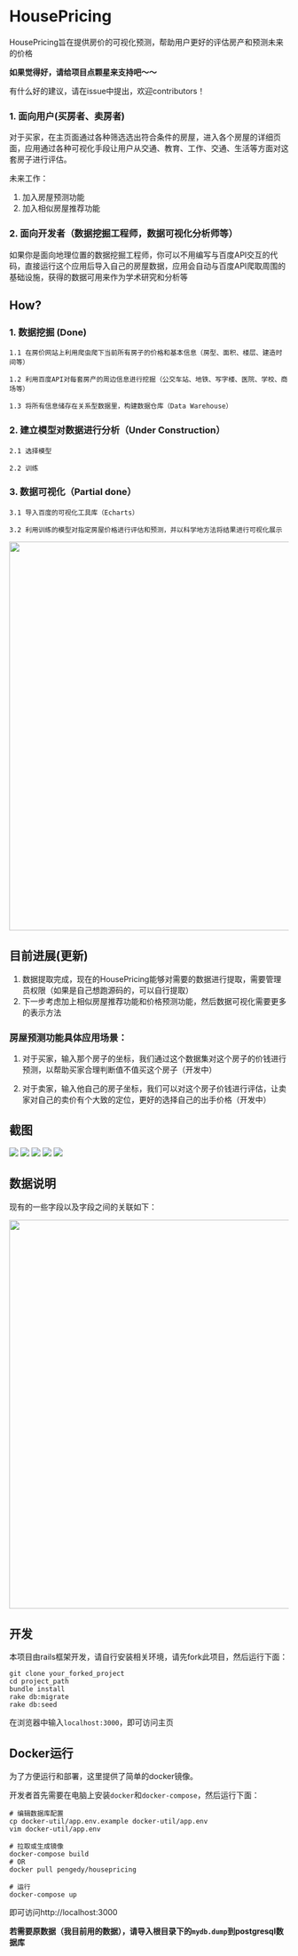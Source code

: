 # HousePricing

HousePricing旨在提供房价的可视化预测，帮助用户更好的评估房产和预测未来的价格


**如果觉得好，请给项目点颗星来支持吧～～** 

有什么好的建议，请在issue中提出，欢迎contributors！

### 1. 面向用户(买房者、卖房者)

对于买家，在主页面通过各种筛选选出符合条件的房屋，进入各个房屋的详细页面，应用通过各种可视化手段让用户从交通、教育、工作、交通、生活等方面对这套房子进行评估。

未来工作：

1. 加入房屋预测功能
2. 加入相似房屋推荐功能

### 2. 面向开发者（数据挖掘工程师，数据可视化分析师等）

如果你是面向地理位置的数据挖掘工程师，你可以不用编写与百度API交互的代码，直接运行这个应用后导入自己的房屋数据，应用会自动与百度API爬取周围的基础设施，获得的数据可用来作为学术研究和分析等



## How?

### 1. 数据挖掘 (Done)

    1.1 在房价网站上利用爬虫爬下当前所有房子的价格和基本信息（房型、面积、楼层、建造时间等）
  
    1.2 利用百度API对每套房产的周边信息进行挖掘（公交车站、地铁、写字楼、医院、学校、商场等）
  
    1.3 将所有信息储存在关系型数据里，构建数据仓库（Data Warehouse）

### 2. 建立模型对数据进行分析（Under Construction）

    2.1 选择模型

    2.2 训练

### 3. 数据可视化（Partial done）

    3.1 导入百度的可视化工具库（Echarts）

    3.2 利用训练的模型对指定房屋价格进行评估和预测，并以科学地方法将结果进行可视化展示
    
<p align="center">
   <img src="/lib/framework_instruction.png" width="700">
</p>

## 目前进展(更新)

1. 数据提取完成，现在的HousePricing能够对需要的数据进行提取，需要管理员权限（如果是自己想跑源码的，可以自行提取）
2. 下一步考虑加上相似房屋推荐功能和价格预测功能，然后数据可视化需要更多的表示方法

### 房屋预测功能具体应用场景：

1. 对于买家，输入那个房子的坐标，我们通过这个数据集对这个房子的价钱进行预测，以帮助买家合理判断值不值买这个房子（开发中）

2. 对于卖家，输入他自己的房子坐标，我们可以对这个房子价钱进行评估，让卖家对自己的卖价有个大致的定位，更好的选择自己的出手价格（开发中）


## 截图

<img src="/lib/screen1.png">

<img src="/lib/screen2.png">

<img src="/lib/screen3.png">

<img src="/lib/screen4.png">

<img src="/lib/screen5.png">

## 数据说明

现有的一些字段以及字段之间的关联如下：

<img src="/lib/data_type.png" width="700">

## 开发


本项目由rails框架开发，请自行安装相关环境，请先fork此项目，然后运行下面：

```
git clone your_forked_project
cd project_path
bundle install
rake db:migrate
rake db:seed
```

在浏览器中输入`localhost:3000`，即可访问主页

## Docker运行

为了方便运行和部署，这里提供了简单的docker镜像。

开发者首先需要在电脑上安装`docker`和`docker-compose`，然后运行下面：

```
# 编辑数据库配置
cp docker-util/app.env.example docker-util/app.env
vim docker-util/app.env

# 拉取或生成镜像
docker-compose build
# OR
docker pull pengedy/housepricing

# 运行
docker-compose up
```

即可访问http://localhost:3000

**若需要原数据（我目前用的数据），请导入根目录下的`mydb.dump`到postgresql数据库**

